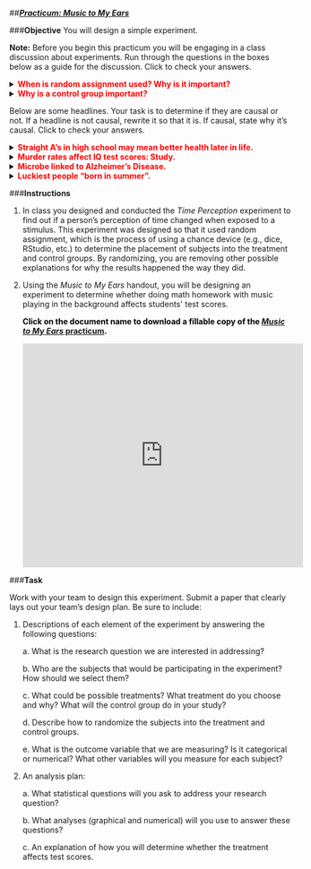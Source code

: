 ##***<u>Practicum: Music to My Ears</u>***

###**Objective** 
You will design a simple experiment.

**Note:** Before you begin this practicum you will be engaging in a class discussion about experiments. Run through the questions in the boxes below as a guide for the discussion. Click to check your answers.

<details>
<summary><strong style="color: red;">When is random assignment used? Why is it important?</strong></summary>
Random assignment is used when you wish to determine whether a treatment causes changes in an outcome variable. It’s
important because it creates a “balance” of the groups so that the only way the groups differ, on average, is that one gets the treatment and one does not. Thus, if there is a change in the outcome variable, only the treatment could have caused it.
</details>  


<details>
<summary><strong style="color: red;">Why is a control group important? </strong></summary>
The control group is important because it allows us to measure the effects of the treatment group with an untreated comparable group. Without the control group, we don't know what would have happened if we had done nothing. Think of a new vaccine for the flu. If there is no control group and we see the treatment group improving, we will never know if they would have improved anyways, without the vaccine.
</details>  


Below are some headlines. Your task is to determine if they are causal or not. If a headline is not causal, rewrite it so that it is. If causal, state why it’s causal. Click to check your answers.


<details> 
<summary><strong style="color: red;">Straight A’s in high school may mean better health later in life.</strong></summary>
Not causal
</details>  


<details>
<summary><strong style="color: red;">Murder rates affect IQ test scores: Study.</strong></summary>
Causal
</details>  


<details>
<summary><strong style="color: red;">Microbe linked to Alzheimer’s Disease.</strong></summary>
Not causal
</details> 


<details>
<summary><strong style="color: red;">Luckiest people “born in summer”.</strong></summary>
Not causal
</details> 


###**Instructions**

1. In class you designed and conducted the *Time Perception* experiment to find out if a person’s perception of time changed when exposed to a stimulus. This experiment was designed so that it used random assignment, which is the process of using a chance device (e.g., dice, RStudio, etc.) to determine the placement of subjects into the treatment and control groups. By randomizing, you are removing other possible explanations for why the results happened the way they did.

2. Using the *Music to My Ears* handout, you will be designing an experiment to determine whether doing math homework with music playing in the background affects students' test scores. 

    <strong style="color: black;">Click on the document name to download a fillable copy of the [*Music to My Ears* practicum](https://ucla.box.com/s/3jut90fuzw7r6nrf4sp069hluslcuh56).</strong> 


    <iframe src="https://ucla.app.box.com/embed/s/3jut90fuzw7r6nrf4sp069hluslcuh56?sortColumn=date&view=list" width="500" height="400" frameborder="0" allowfullscreen webkitallowfullscreen msallowfullscreen></iframe>


###**Task**

Work with your team to design this experiment. Submit a paper that clearly lays out your team’s design plan. Be sure to include:

1. Descriptions of each element of the experiment by answering the following questions:

    a. What is the research question we are interested in addressing?

    b. Who are the subjects that would be participating in the experiment? How should we
    select them?

    c. What could be possible treatments? What treatment do you choose and why? What will
    the control group do in your study?

    d. Describe how to randomize the subjects into the treatment and control groups.

    e. What is the outcome variable that we are measuring? Is it categorical or numerical? What
    other variables will you measure for each subject?

2. An analysis plan:

    a. What statistical questions will you ask to address your research question?

    b. What analyses (graphical and numerical) will you use to answer these questions?

    c. An explanation of how you will determine whether the treatment affects test scores.